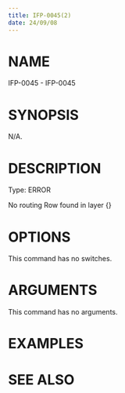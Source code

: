 ```yaml
---
title: IFP-0045(2)
date: 24/09/08
---
```


# NAME

IFP-0045 - IFP-0045

# SYNOPSIS

N/A.

# DESCRIPTION

Type: ERROR

No routing Row found in layer {}

# OPTIONS

This command has no switches.

# ARGUMENTS

This command has no arguments.

# EXAMPLES

# SEE ALSO
